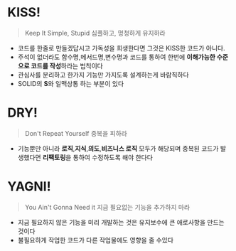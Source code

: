 # KISS!

> Keep It Simple, Stupid
> 심플하고, 멍청하게 유지하라

+ 코드를 한줄로 만들겠답시고 가독성을 희생한다면 그것은 KISS한 코드가 아니다.
+ 주석이 없더라도 함수명,메서드명,변수명과 코드를 통하여 한번에 **이해가능한 수준으로 코드를 작성**하라는 법칙이다
+ 관심사를 분리하고 한가지 기능만 가지도록 설계하는게 바람직하다
+ SOLID의 **S**와 일맥상통 하는 부분이 있다

# DRY!

> Don't Repeat Yourself
> 중복을 피하라

+ 기능뿐만 아니라 **로직**,**지식**,**의도**,**비즈니스 로직** 모두가 해당되며 중복된 코드가 발생했다면 **리팩토링**을 통하여 수정하도록 해야 한다다

# YAGNI!

> You Ain't Gonna Need it
> 지금 필요없는 기능을 추가하지 마라

+ 지금 필요하지 않은 기능을 미리 개발하는 것은 유지보수에 큰 애로사항을 만드는 것이다
+ 불필요하게 작업한 코드가 다른 작업물에도 영향을 줄 수있다